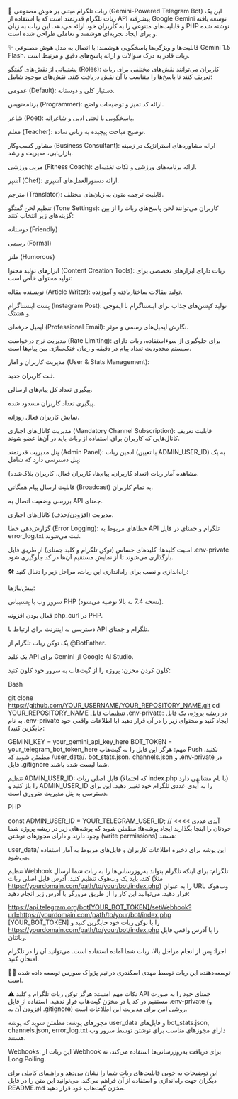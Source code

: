 🤖 ربات تلگرام مبتنی بر هوش مصنوعی (Gemini-Powered Telegram Bot)
این یک ربات تلگرام قدرتمند است که با استفاده از API پیشرفته Google Gemini توسعه یافته و قابلیت‌های متنوعی را به کاربران خود ارائه می‌دهد. این ربات به زبان PHP نوشته شده و برای ایجاد تجربه‌ای هوشمند و تعاملی طراحی شده است.

✨ قابلیت‌ها و ویژگی‌ها
پاسخگویی هوشمند: با اتصال به مدل هوش مصنوعی Gemini 1.5 Flash، ربات قادر به درک سوالات و ارائه پاسخ‌های دقیق و مرتبط است.

پشتیبانی از نقش‌های گفتگو (Roles): کاربران می‌توانند نقش‌های مختلفی برای ربات تعریف کنند تا پاسخ‌ها را متناسب با آن نقش دریافت کنند. نقش‌های موجود شامل:

عمومی (Default): دستیار کلی و دوستانه.

برنامه‌نویس (Programmer): ارائه کد تمیز و توضیحات واضح.

شاعر (Poet): پاسخگویی با لحنی ادبی و شاعرانه.

معلم (Teacher): توضیح مباحث پیچیده به زبانی ساده.

مشاور کسب‌وکار (Business Consultant): ارائه مشاوره‌های استراتژیک در زمینه بازاریابی، مدیریت و رشد.

مربی ورزشی (Fitness Coach): ارائه برنامه‌های ورزشی و نکات تغذیه‌ای.

آشپز (Chef): ارائه دستورالعمل‌های آشپزی.

مترجم (Translator): قابلیت ترجمه متون به زبان‌های مختلف.

تنظیم لحن گفتگو (Tone Settings): کاربران می‌توانند لحن پاسخ‌های ربات را از بین گزینه‌های زیر انتخاب کنند:

دوستانه (Friendly)

رسمی (Formal)

طنز (Humorous)

ابزارهای تولید محتوا (Content Creation Tools): ربات دارای ابزارهای تخصصی برای تولید محتوای خاص است:

نویسنده مقاله (Article Writer): تولید مقالات ساختاریافته و آموزنده.

پست اینستاگرام (Instagram Post): تولید کپشن‌های جذاب برای اینستاگرام با ایموجی و هشتگ.

ایمیل حرفه‌ای (Professional Email): نگارش ایمیل‌های رسمی و موثر.

مدیریت نرخ درخواست (Rate Limiting): برای جلوگیری از سوءاستفاده، ربات دارای سیستم محدودیت تعداد پیام در دقیقه و زمان خنک‌سازی بین پیام‌ها است.

مدیریت کاربران و آمار (User & Stats Management):

ثبت کاربران جدید.

پیگیری تعداد کل پیام‌های ارسالی.

پیگیری تعداد کاربران مسدود شده.

نمایش کاربران فعال روزانه.

مدیریت کانال‌های اجباری (Mandatory Channel Subscription): قابلیت تعریف کانال‌هایی که کاربران برای استفاده از ربات باید در آن‌ها عضو شوند.

پنل مدیریت قدرتمند (Admin Panel): ادمین ربات (با تعیین ADMIN_USER_ID) به یک پنل دسترسی دارد که شامل:

مشاهده آمار ربات (تعداد کاربران، پیام‌ها، کاربران فعال، کاربران بلاک‌شده).

قابلیت ارسال پیام همگانی (Broadcast) به تمام کاربران.

بررسی وضعیت اتصال به API جمنای.

مدیریت (افزودن/حذف) کانال‌های اجباری.

گزارش‌دهی خطا (Error Logging): خطاهای مربوط به API تلگرام و جمنای در فایل error_log.txt ثبت می‌شوند.

امنیت کلیدها: کلیدهای حساس (توکن تلگرام و کلید جمنای) از طریق فایل .env-private بارگذاری می‌شوند تا از نمایش مستقیم آن‌ها در کد جلوگیری شود.

🛠️ راه‌اندازی و نصب
برای راه‌اندازی این ربات، مراحل زیر را دنبال کنید:

پیش‌نیازها:

سرور وب با پشتیبانی PHP (نسخه 7.4 به بالا توصیه می‌شود).

فعال بودن افزونه php_curl در PHP.

دسترسی به اینترنت برای ارتباط با API تلگرام و جمنای.

یک توکن ربات تلگرام از @BotFather.

یک کلید API برای Gemini از Google AI Studio.

کلون کردن مخزن:
پروژه را از گیت‌هاب به سرور خود کلون کنید:

Bash

git clone https://github.com/YOUR_USERNAME/YOUR_REPOSITORY_NAME.git
cd YOUR_REPOSITORY_NAME
تنظیمات فایل .env-private:
در ریشه پروژه، یک فایل به نام .env-private ایجاد کنید و محتوای زیر را در آن قرار دهید (با اطلاعات واقعی خود جایگزین کنید):

GEMINI_KEY = your_gemini_api_key_here
BOT_TOKEN = your_telegram_bot_token_here
مهم: هرگز این فایل را به گیت‌هاب Push نکنید. مطمئن شوید که /user_data/، bot_stats.json، channels.json و .env-private در فایل .gitignore شما لیست شده باشند.

تنظیم ADMIN_USER_ID:
فایل اصلی ربات (که احتمالاً index.php یا نام مشابهی دارد) را باز کنید و ADMIN_USER_ID را به آیدی عددی تلگرام خود تغییر دهید. این برای دسترسی به پنل مدیریت ضروری است.

PHP

const ADMIN_USER_ID = YOUR_TELEGRAM_USER_ID; // <<<< آیدی عددی خودتان را اینجا بگذارید
ایجاد پوشه‌ها:
مطمئن شوید که پوشه‌های زیر در ریشه پروژه شما وجود دارند و دارای مجوزهای نوشتن (write permissions) هستند:

user_data/
این پوشه برای ذخیره اطلاعات کاربران و فایل‌های مربوط به آمار استفاده می‌شود.

تنظیم Webhook تلگرام:
برای اینکه تلگرام بتواند به‌روزرسانی‌ها را به ربات شما ارسال کند، باید یک وب‌هوک تنظیم کنید. آدرس فایل اصلی ربات (مثلاً https://yourdomain.com/path/to/your/bot/index.php) را به عنوان URL وب‌هوک قرار دهید. می‌توانید این کار را از طریق مرورگر با آدرس زیر انجام دهید:

https://api.telegram.org/bot[YOUR_BOT_TOKEN]/setWebhook?url=https://yourdomain.com/path/to/your/bot/index.php
[YOUR_BOT_TOKEN] را با توکن ربات خود جایگزین کنید و https://yourdomain.com/path/to/your/bot/index.php را با آدرس واقعی فایل رباتتان.

اجرا:
پس از انجام مراحل بالا، ربات شما آماده استفاده است. می‌توانید آن را در تلگرام امتحان کنید.

👨‍💻 توسعه‌دهنده
این ربات توسط مهدی اسکندری در تیم پژواک سورس توسعه داده شده است.

⚠️ نکات مهم
امنیت: هرگز توکن ربات تلگرام و کلید API جمنای خود را به صورت مستقیم در کد یا در مخزن گیت‌هاب قرار ندهید. استفاده از فایل .env-private (و افزودن آن به .gitignore) روشی امن برای مدیریت این اطلاعات است.

مجوزهای پوشه: مطمئن شوید که پوشه user_data و فایل‌های bot_stats.json, channels.json, error_log.txt دارای مجوزهای مناسب برای نوشتن توسط سرور وب هستند.

Webhooks: این ربات از Webhook برای دریافت به‌روزرسانی‌ها استفاده می‌کند، نه Long Polling.

این توضیحات به خوبی قابلیت‌های ربات شما را نشان می‌دهد و راهنمای کاملی برای دیگران جهت راه‌اندازی و استفاده از آن فراهم می‌کند. می‌توانید این متن را در فایل README.md مخزن گیت‌هاب خود قرار دهید.

